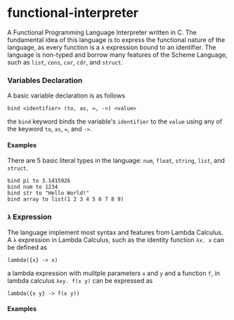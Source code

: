 # functional-interpreter
A Functional Programming Language Interpreter written in C. The fundamental idea of this language is to express the functional nature of the language, as every function is a `λ` expression bound to an identifier. The language is non-typed and borrow many features of the Scheme Language, such as `list`, `cons`, `car`, `cdr`, and `struct`.

### Variables Declaration
A basic variable declaration is as follows
```
bind <identifier> (to, as, =, ->) <value>
```
the `bind` keyword binds the variable's `identifier` to the `value` using any of the keyword `to`, `as`, `=`, and `->`.
#### Examples
There are 5 basic literal types in the language: `num`, `float`, `string`, `list`, and `struct`.
```
bind pi to 3.1415926
bind num to 1234
bind str to "Hello World!"
bind array to list(1 2 3 4 5 6 7 8 9)
```

### `λ` Expression
The language implement most syntax and features from Lambda Calculus. A `λ` expression in Lambda Calculus, such as the identity function
`λx. x` can be defined as 
```
lambda({x} -> x)
```
a lambda expression with mulitple parameters `x` and `y` and a function `f`, in lambda calculus `λxy. f(x y)` can be expressed as
```
lambda({x y} -> f(x y))
```
#### Examples

